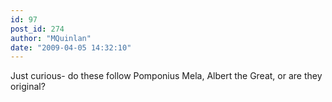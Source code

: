 ```yaml
---
id: 97
post_id: 274
author: "MQuinlan"
date: "2009-04-05 14:32:10"
---
```

Just curious- do these follow Pomponius Mela, Albert the Great, or are they original?

